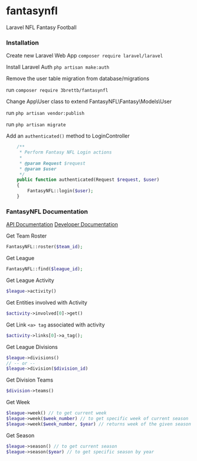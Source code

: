# fantasynfl
Laravel NFL Fantasy Football


### Installation

Create new Laravel Web App `composer require laravel/laravel`

Install Laravel Auth `php artisan make:auth`

Remove the user table migration from database/migrations

run `composer require 3brettb/fantasynfl`

Change App\User class to extend FantasyNFL\Fantasy\Models\User

run `php artisan vendor:publish`

run `php artisan migrate`

Add an `authenticated()` method to LoginController
```php
    /**
     * Perform Fantasy NFL Login actions
     *
     * @param Request $request
     * @param $user
     */
    public function authenticated(Request $request, $user)
    {
        FantasyNFL::login($user);
    }
```

### FantasyNFL Documentation
[API Documentation](documentation/api/DOCUMENTATION.md)
[Developer Documentation](documentation/dev/DOCUMENTATION.md)

Get Team Roster
```php
FantasyNFL::roster($team_id);
```
Get League
```php
FantasyNFL::find($league_id);
``` 
Get League Activity
```php
$league->activity()
```
Get Entities involved with Activity
```php
$activity->involved[0]->get()
```
Get Link `<a> tag` associated with activity
```php
$activity->links[0]->a_tag();
```
Get League Divisions
```php
$league->divisions()
// -- or --
$league->division($division_id)
```
Get Division Teams
```php
$division->teams()
```
Get Week
```php
$league->week() // to get current week
$league->week($week_number) // to get specific week of current season
$league->week($week_number, $year) // returns week of the given season and number
```
Get Season
```php
$league->season() // to get current season
$league->season($year) // to get specific season by year
```

